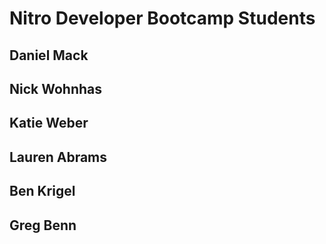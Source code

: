 # Nitro Developer Bootcamp Students
## Daniel Mack
## Nick Wohnhas
## Katie Weber
## Lauren Abrams
## Ben Krigel
## Greg Benn
